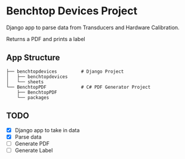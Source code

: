 # Benchtop Devices Project


Django app to parse data from Transducers and Hardware Calibration.

Returns a PDF and prints a label


## App Structure

```
├── benchtopdevices         # Django Project
│   ├── benchtopdevices
│   └── sheets
└── BenchtopPDF             # C# PDF Generator Project
    ├── BenchtopPDF
    └── packages
```



## TODO

- [x] Django app to take in data
- [x] Parse data
- [ ] Generate PDF
- [ ] Generate Label
